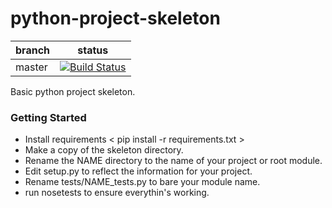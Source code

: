 # python-project-skeleton
| branch       | status           |
| ------------- |:-------------:|
| master      | [![Build Status](https://travis-ci.org/masmontanas/python-project-skeleton.svg?branch=master)](https://travis-ci.org/masmontanas/python-project-skeleton) |
Basic python project skeleton.

### Getting Started
- Install requirements < pip install -r requirements.txt >
- Make a copy of the skeleton directory.
- Rename the NAME directory to the name of your project or root module.
- Edit setup.py to reflect the information for your project.
- Rename tests/NAME_tests.py to bare your module name.
- run nosetests to ensure everythin's working.